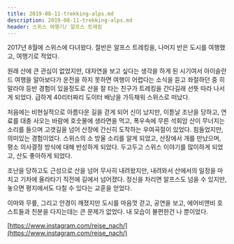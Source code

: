 ```yaml
---
title: 2019-08-11-trekking-alps.md
description: 2019-08-11-trekking-alps.md
header: 스위스 여행기/ 알프스 트레킹
---
```


2017년 8월에 스위스에 다녀왔다. 절반은 알프스 트레킹을, 나머지 반은 도시를 여행했고, 여행기로 적었다.


원래 산에 큰 관심이 없었지만, 대자연을 보고 싶다는 생각을 하게 된 시기여서 아이슬란드 여행을 알아보다가 운전을 하지 못하면 여행이 어렵다는 소식을 듣고 좌절하던 중 히말라야 등반 경험이 있을정도로 산을 잘 타는 친구가 트레킹을 간다길래 선뜻 따라 나서게 되었다. 급하게 40리터짜리 도이터 배낭을 가득채워 스위스로 떠났다. 


처음에는 비현실적으로 아름다운 길을 걷게 되어 신이 났지만, 이튿날 조난을 당하고, 연료를 대충 사오는 바람에 호숫물에 생라면을 먹고, 폭우속에 무른 석회암 산이 무너지는 소리를 들으며 고갯길을 넘어 산장에 간신히 도착하는 우여곡절이 있었다. 힘들었지만, 의미있는 경험이었다. 스위스의 소 방울 소리를 알게 되었고, 산장에서 개를 만났으며, 평소 의사결정 방식에 대해 반성하게 되었다. 두고두고 스위스 이야기를 많이하게 되었고, 산도 좋아하게 되었다. 


조난을 당하고도 근성으로 산을 넘어 무사히 내려왔지만, 내려와서 산에서의 일정을 마치고 기차에 올라타기 직전에 길에서 넘어졌다. 정신을 차리면 알프스도 넘을 수 있지만, 놓으면 평지에서도 다칠 수 있다는 교훈을 얻었다.


이마와 무릎, 그리고 안경이 깨졌지만 도시를 마음껏 걷고, 공연을 보고, 에어비앤비 호스트들과 친분을 다지는데는 큰 문제가 없었다. 내 모습이 불편한건 나 뿐이었다. 


[https://www.instagram.com/reise_nach/](https://www.instagram.com/reise_nach/)


